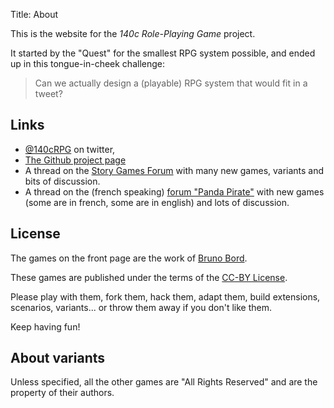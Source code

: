 Title: About

This is the website for the *140c Role-Playing Game* project.

It started by the "Quest" for the smallest RPG system possible, and ended up in
this tongue-in-cheek challenge:

> Can we actually design a (playable) RPG system that would fit in a tweet?

## Links

* [@140cRPG](https://twitter.com/140cRPG) on twitter,
* [The Github project page](https://github.com/brunobord/140cRPG)
* A thread on the [Story Games Forum](http://story-games.com/forums/discussion/19591/game-rules-that-would-fit-in-a-tweet) with many new games, variants and bits of discussion.
* A thread on the (french speaking) [forum "Panda Pirate"](http://www.pandapirate.net/casus/viewtopic.php?f=26&t=24333) with new games (some are in french, some are in english) and lots of discussion.

## License

The games on the front page are the work of [Bruno Bord](http://jehaisleprintemps.net/).

These games are published under the terms of the [CC-BY License](http://creativecommons.org/licenses/by/4.0/).

Please play with them, fork them, hack them, adapt them, build extensions, scenarios, variants... or throw them away if you don't like them.

Keep having fun!

## About variants

Unless specified, all the other games are "All Rights Reserved" and are the property of their authors.
